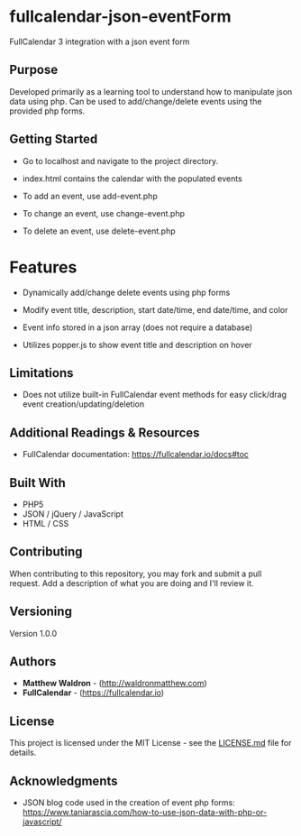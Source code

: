 # fullcalendar-json-eventForm

FullCalendar 3 integration with a json event form

## Purpose

Developed primarily as a learning tool to understand how to manipulate json data using php. Can be used to add/change/delete events using the provided php forms.

## Getting Started

* Go to localhost and navigate to the project directory. 

* index.html contains the calendar with the populated events

* To add an event, use add-event.php

* To change an event, use change-event.php

* To delete an event, use delete-event.php

# Features

* Dynamically add/change delete events using php forms

* Modify event title, description, start date/time, end date/time, and color

* Event info stored in a json array (does not require a database)

* Utilizes popper.js to show event title and description on hover

## Limitations

* Does not utilize built-in FullCalendar event methods for easy click/drag event creation/updating/deletion

## Additional Readings & Resources

* FullCalendar documentation: https://fullcalendar.io/docs#toc

## Built With

* PHP5
* JSON / jQuery / JavaScript
* HTML / CSS

## Contributing

When contributing to this repository, you may fork and submit a pull request. Add a description of what you are doing and I'll review it.

## Versioning

Version 1.0.0

## Authors

* **Matthew Waldron** - (http://waldronmatthew.com)
* **FullCalendar** - (https://fullcalendar.io)

## License

This project is licensed under the MIT License - see the [LICENSE.md](LICENSE.md) file for details.

## Acknowledgments

* JSON blog code used in the creation of event php forms: https://www.taniarascia.com/how-to-use-json-data-with-php-or-javascript/
